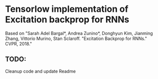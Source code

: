 # Tensorlow implementation of Excitation backprop for RNNs

Based on "Sarah Adel Bargal*, Andrea Zunino*, Donghyun Kim, Jianming Zhang, Vittorio Murino, Stan Sclaroff. "Excitation Backprop for RNNs." CVPR, 2018."

## TODO:
Cleanup code and update Readme